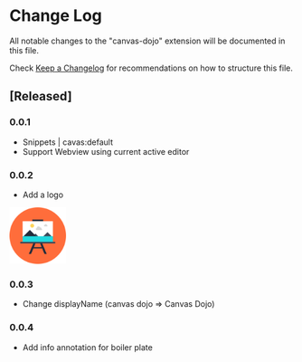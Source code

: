 # Change Log

All notable changes to the "canvas-dojo" extension will be documented in this file.

Check [Keep a Changelog](http://keepachangelog.com/) for recommendations on how to structure this file.

## [Released]
### 0.0.1

- Snippets | cavas:default
- Support Webview using current active editor

### 0.0.2

- Add a logo

<img src="./canvas-dojo-logo.png" height="100px" width="100px">

### 0.0.3

- Change displayName (canvas dojo => Canvas Dojo)

### 0.0.4

- Add info annotation for boiler plate